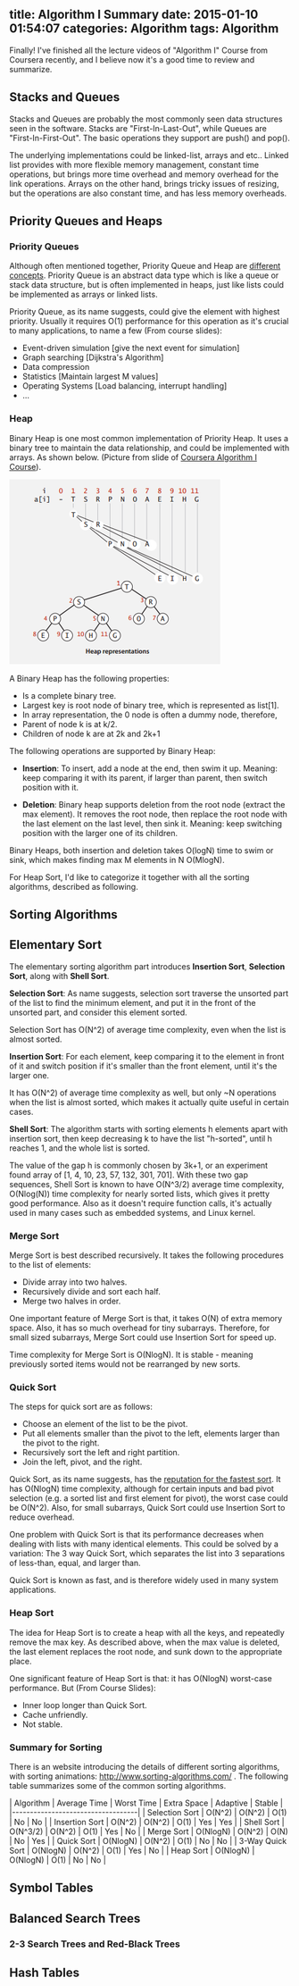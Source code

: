 title: Algorithm I Summary
date: 2015-01-10 01:54:07
categories: Algorithm
tags: Algorithm
---

Finally! I've finished all the lecture videos of "Algorithm I" Course from Coursera recently, and I believe now it's a good time to review and summarize. 
<!--more-->

## Stacks and Queues

Stacks and Queues are probably the most commonly seen data structures seen in the software. Stacks are "First-In-Last-Out", while Queues are "First-In-First-Out". The basic operations they support are push() and pop().

The underlying implementations could be linked-list, arrays and etc.. Linked list provides with more flexible memory management, constant time operations, but brings more time overhead and memory overhead for the link operations. Arrays on the other hand, brings tricky issues of resizing, but the operations are also constant time, and has less memory overheads.

## Priority Queues and Heaps

### Priority Queues

Although often mentioned together, Priority Queue and Heap are [different concepts](http://en.wikipedia.org/wiki/Priority_queue). Priority Queue is an abstract data type which is like a queue or stack data structure, but is often implemented in heaps, just like lists could be implemented as arrays or linked lists.

Priority Queue, as its name suggests, could give the element with highest priority. Usually it requires O(1) performance for this operation as it's crucial to many applications, to name a few (From course slides):

* Event-driven simulation [give the next event for simulation]
* Graph searching [Dijkstra's Algorithm]
* Data compression
* Statistics [Maintain largest M values]
* Operating Systems [Load balancing, interrupt handling]
* ...

### Heap

Binary Heap is one most common implementation of Priority Heap. It uses a binary tree to maintain the data relationship, and could be implemented with arrays. As shown below. (Picture from slide of [Coursera Algorithm I Course](https://class.coursera.org/algs4partI-006)).

![Binary Heap Representation](HeapRepresentation.png)

A Binary Heap has the following properties:

* Is a complete binary tree.
* Largest key is root node of binary tree, which is represented as list[1].
* In array representation, the 0 node is often a dummy node, therefore,
* Parent of node k is at k/2.
* Children of node k are at 2k and 2k+1

The following operations are supported by Binary Heap:

* __Insertion__: To insert, add a node at the end, then swim it up. Meaning: keep comparing it with its parent, if larger than parent, then switch position with it.

* __Deletion__: Binary heap supports deletion from the root node (extract the max element). It removes the root node, then replace the root node with the last element on the last level, then sink it. Meaning: keep switching position with the larger one of its children. 

Binary Heaps, both insertion and deletion takes O(logN) time to swim or sink, which makes finding max M elements in N O(MlogN).

For Heap Sort, I'd like to categorize it together with all the sorting algorithms, described as following.

## Sorting Algorithms

## Elementary Sort

The elementary sorting algorithm part introduces __Insertion Sort__, __Selection Sort__, along with __Shell Sort__.

__Selection Sort__: As name suggests, selection sort traverse the unsorted part of the list to find the minimum element, and put it in the front of the unsorted part, and consider this element sorted.

Selection Sort has O(N^2) of average time complexity, even when the list is almost sorted.

__Insertion Sort__: For each element, keep comparing it to the element in front of it and switch position if it's smaller than the front element, until it's the larger one.

It has O(N^2) of average time complexity as well, but only ~N operations when the list is almost sorted, which makes it actually quite useful in certain cases.

__Shell Sort__: The algorithm starts with sorting elements h elements apart with insertion sort, then keep decreasing k to have the list "h-sorted", until h reaches 1, and the whole list is sorted.

The value of the gap h is commonly chosen by 3k+1, or an experiment found array of [1, 4, 10, 23, 57, 132, 301, 701]. With these two gap sequences, Shell Sort is known to have O(N^3/2) average time complexity, O(Nlog(N)) time complexity for nearly sorted lists, which gives it pretty good performance. Also as it doesn't require function calls, it's actually used in many cases such as embedded systems, and Linux kernel.

### Merge Sort

Merge Sort is best described recursively. It takes the following procedures to the list of elements:

* Divide array into two halves.
* Recursively divide and sort each half.
* Merge two halves in order.

One important feature of Merge Sort is that, it takes O(N) of extra memory space. Also, it has so much overhead for tiny subarrays. Therefore, for small sized subarrays, Merge Sort could use Insertion Sort for speed up.

Time complexity for Merge Sort is O(NlogN). It is stable - meaning previously sorted items would not be rearranged by new sorts.

### Quick Sort

The steps for quick sort are as follows:

* Choose an element of the list to be the pivot.
* Put all elements smaller than the pivot to the left, elements larger than the pivot to the right.
* Recursively sort the left and right partition.
* Join the left, pivot, and the right.

Quick Sort, as its name suggests, has the [reputation for the fastest sort](http://rosettacode.org/wiki/Sorting_algorithms/Quicksort). It has O(NlogN) time complexity, although for certain inputs and bad pivot selection (e.g. a sorted list and first element for pivot), the worst case could be O(N^2). Also, for small subarrays, Quick Sort could use Insertion Sort to reduce overhead.

One problem with Quick Sort is that its performance decreases when dealing with lists with many identical elements. This could be solved by a variation: The 3 way Quick Sort, which separates the list into 3 separations of less-than, equal, and larger than.

Quick Sort is known as fast, and is therefore widely used in many system applications.

### Heap Sort

The idea for Heap Sort is to create a heap with all the keys, and repeatedly remove the max key. As described above, when the max value is deleted, the last element replaces the root node, and sunk down to the appropriate place.

One significant feature of Heap Sort is that: it has O(NlogN) worst-case performance. But (From Course Slides):

* Inner loop longer than Quick Sort.
* Cache unfriendly.
* Not stable.

### Summary for Sorting

There is an website introducing the details of different sorting algorithms, with sorting animations: http://www.sorting-algorithms.com/ . The following table summarizes some of the common sorting algorithms.

| Algorithm | Average Time | Worst Time | Extra Space | Adaptive | Stable |
|-----------------------------------|
| Selection Sort | O(N^2) | O(N^2) | O(1) | No | No |
| Insertion Sort | O(N^2) | O(N^2) | O(1) | Yes | Yes |
| Shell Sort | O(N^3/2) | O(N^2) | O(1) | Yes | No |
| Merge Sort | O(NlogN) | O(N^2) | O(N) | No | Yes |
| Quick Sort | O(NlogN) | O(N^2) | O(1) | No | No |
| 3-Way Quick Sort | O(NlogN) | O(N^2) | O(1) | Yes | No |
| Heap Sort | O(NlogN) | O(NlogN) | O(1) | No | No |

## Symbol Tables

## Balanced Search Trees

### 2-3 Search Trees and Red-Black Trees



## Hash Tables
